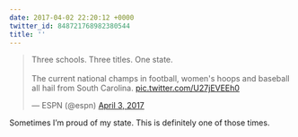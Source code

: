 ```yaml
---
date: 2017-04-02 22:20:12 +0000
twitter_id: 848721768982380544
title: ''
---
```


<blockquote class="twitter-tweet"><p lang="en" dir="ltr">Three schools. Three titles. One state.<br><br>The current national champs in football, women&#39;s hoops and baseball all hail from South Carolina. <a href="https://t.co/U27jEVEEh0">pic.twitter.com/U27jEVEEh0</a></p>&mdash; ESPN (@espn) <a href="https://twitter.com/espn/status/848705572383989761?ref_src=twsrc%5Etfw">April 3, 2017</a></blockquote>
<script async src="https://platform.twitter.com/widgets.js" charset="utf-8"></script>

Sometimes I’m proud of my state. This is definitely one of those times.
